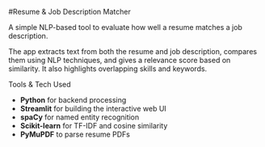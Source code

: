 #Resume & Job Description Matcher

A simple NLP-based tool to evaluate how well a resume matches a job description.

The app extracts text from both the resume and job description, compares them using NLP techniques, and gives a relevance score based on similarity. It also highlights overlapping skills and keywords.

Tools & Tech Used
- **Python** for backend processing
- **Streamlit** for building the interactive web UI
- **spaCy** for named entity recognition
- **Scikit-learn** for TF-IDF and cosine similarity
- **PyMuPDF** to parse resume PDFs
